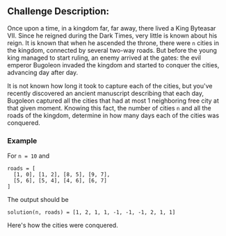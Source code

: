 ## Challenge Description:

Once upon a time, in a kingdom far, far away, there lived a King Byteasar VII. Since he reigned during the Dark Times, very little is known about his reign. It is known that when he ascended the throne, there were `n` cities in the kingdom, connected by several two-way roads. But before the young king managed to start ruling, an enemy arrived at the gates: the evil emperor Bugoleon invaded the kingdom and started to conquer the cities, advancing day after day.

It is not known how long it took to capture each of the cities, but you've recently discovered an ancient manuscript describing that each day, Bugoleon captured all the cities that had at most 1 neighboring free city at that given moment. Knowing this fact, the number of cities `n` and all the roads of the kingdom, determine in how many days each of the cities was conquered.

### Example

For `n = 10` and

```
roads = [
  [1, 0], [1, 2], [8, 5], [9, 7], 
  [5, 6], [5, 4], [4, 6], [6, 7]
]
```
    
The output should be
    
```
solution(n, roads) = [1, 2, 1, 1, -1, -1, -1, 2, 1, 1]
```
    
Here's how the cities were conquered.
